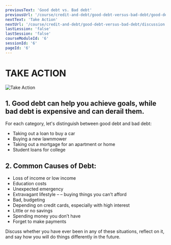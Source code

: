 ```yaml
---
previousText: 'Good debt vs. Bad debt'
previousUrl: '/course/credit-and-debt/good-debt-versus-bad-debt/good-debt-versus-bad-debt'
nextText: 'Take Action'
nextUrl: '/course/credit-and-debt/good-debt-versus-bad-debt/discussion'
lastLession: 'false'
lastSession: 'false'
courseModuleId: '6'
sessionId: '6'
pageId: '6'
---
```


# TAKE ACTION

![Take Action](/assets/img/take-action.jpg)

## 1. Good debt can help you achieve goals, while bad debt is expensive and can derail them.

For each category, let's distinguish between good debt and bad debt:

- Taking out a loan to buy a car
- Buying a new lawnmower
- Taking out a mortgage for an apartment or home
- Student loans for college

## 2. Common Causes of Debt:

- Loss of income or low income
- Education costs
- Unexpected emergency
- Extravagant lifestyle – – buying things you can’t afford
- Bad, budgeting
- Depending on credit cards, especially with high interest
- Little or no savings
- Spending money you don’t have
- Forget to make payments

Discuss whether you have ever been in any of these situations, reflect on it, and say how you will do things differently in the future.
